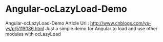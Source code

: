 # Angular-ocLazyLoad-Demo
Angular-ocLazyLoad-Demo
Article Url : http://www.cnblogs.com/ys-ys/p/5119086.html
Just a simple demo for Angular to load and use other modules with ocLazyLoad 
